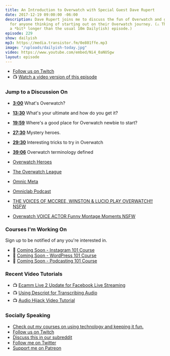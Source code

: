 ```yaml
---
title: An Introduction to Overwatch with Special Guest Dave Rupert
date: 2017-12-19 09:00:00 -06:00
description: Dave Rupert joins me to discuss the fun of Overwatch and give some tips
  for anyone thinking of starting out on their Overwatch journey. (⚠️ This one goes
  a *bit* longer than the usual 10m Daily(ish) episode.)
episode: 229
show: dailyish
mp3: https://media.transistor.fm/0e801ffe.mp3
image: "/uploads/dailyish-today.jpg"
video: https://www.youtube.com/embed/Ni4_0aNUSgw
layout: episode
---
```


* [Follow us on Twitch](https://www.twitch.tv/goodstuff_fm)
* 📺 [Watch a video version of this episode](https://www.youtube.com/watch?v=Ni4_0aNUSgw)
### Jump to a Discussion On

* **[3:00](#t=3:00)** What's Overwatch?
* **[13:30](#t=13:30)** What's your ultimate and how do you get it?
* **[19:59](#t=19:59)** Where's a good place for Overwatch newbie to start?
* **[27:30](#t=27:30)** Mystery heroes.
* **[29:30](#t=29:30)** Interesting tricks to try in Overwatch
* **[39:06](#t=39:06)** Overwatch terminology defined

* [Overwatch Heroes](https://playoverwatch.com/en-us/heroes/)
* [The Overwatch League](https://overwatchleague.com/en-us/)
* [Omnic Meta](http://www.omnicmeta.com/p/home.html)
* [Omniclab Podcast](http://www.omniclab.com)
* [THE VOICES OF MCCREE, WINSTON & LUCIO PLAY OVERWATCH!! NSFW](https://www.youtube.com/watch?v=9kg1a-D0GLk)
* [Overwatch VOICE ACTOR Funny Montage Moments NSFW](https://www.youtube.com/watch?v=maQYxG9gAJM)

### Courses I'm Working On

Sign up to be notified of any you're interested in.

* 🌅 [Coming Soon - Instagram 101 Course](https://courses.chrisenns.com/instagram-101)
* 📝 [Coming Soon - WordPress 101 Course](https://courses.chrisenns.com/wordpress-101)
* 🎤 [Coming Soon - Podcasting 101 Course](https://courses.chrisenns.com/podcasting-101)

### Recent Video Tutorials

* 📺 [Ecamm Live 2 Update for Facebook Live Streaming](https://www.youtube.com/watch?v=nDWEGmDowys)
* 📺 [Using Descript for Transcribing Audio](https://www.youtube.com/watch?v=XD401h0Kctw&t=1s)
* 📺 [Audio Hijack Video Tutorial](https://www.youtube.com/watch?v=gksxKV85ARU)

### Socially Speaking

* [Check out my courses on using technology and keeping it fun.](https://courses.chrisenns.com)
* [Follow us on Twitch](https://www.twitch.tv/goodstuff_fm)
* [Discuss this in our subreddit](https://www.reddit.com/r/Goodstuff_fm/)
* [Follow me on Twitter](https://www.twitter.com/ichris)
* [Support me on Patreon](https://www.patreon.com/ichris)
